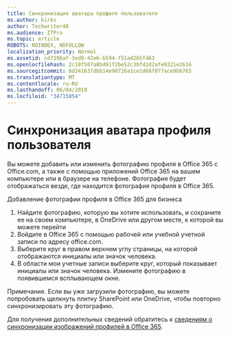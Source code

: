 ```yaml
---
title: Синхронизация аватара профиля пользователя
ms.author: kirks
author: Techwriter40
ms.audience: ITPro
ms.topic: article
ROBOTS: NOINDEX, NOFOLLOW
localization_priority: Normal
ms.assetid: cd7196af-3ed9-42e6-b594-f51ad265fd63
ms.openlocfilehash: 2c18f507a8b491f2be52c3bfd2d2afe9321e2616
ms.sourcegitcommit: 6d341637dbb14e90726a1ce1d68f077ace9bb765
ms.translationtype: MT
ms.contentlocale: ru-RU
ms.lasthandoff: 06/04/2019
ms.locfileid: "34715854"
---
```

# <a name="sync-a-users-profile-picture"></a>Синхронизация аватара профиля пользователя

<p>Вы можете добавить или изменить фотографию профиля в Office 365 с Office.com, а также с помощью приложений Office 365 на вашем компьютере или в браузере на телефоне. Фотография будет отображаться везде, где находится фотография профиля в Office 365.</p> <p>Добавление фотографии профиля в Office 365 для бизнеса</p> <ol> <li>Найдите фотографию, которую вы хотите использовать, и сохраните ее на своем компьютере, в OneDrive или другом месте, к которой вы можете перейти</li> <li>Войдите в Office 365 с помощью рабочей или учебной учетной записи по адресу office.com.</li> <li>Выберите круг в правом верхнем углу страницы, на которой отображаются инициалы или значок человека.</li> <li>В области мои учетные записи выберите круг, который показывает инициалы или значок человека. Измените фотографию в появившемся всплывающем окне.</li> </ol> <p>Примечание. Если вы уже загрузили фотографию, вы можете попробовать щелкнуть плитку SharePoint или OneDrive, чтобы повторно синхронизировать эту фотографию.</p> <p>Для получения дополнительных сведений обратитесь к <a href="https://support.office.com/en-us/article/information-about-profile-picture-synchronization-in-office-365-20594d76-d054-4af4-a660-401133e3d48a?ui=en-US&amp;rs=en-US&amp;ad=US">сведениям о синхронизации изображений профилей в Office 365</a>.</p>


